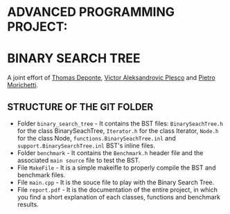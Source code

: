 # ADVANCED PROGRAMMING PROJECT: 
#     BINARY SEARCH TREE
A joint effort of [Thomas Deponte](https://github.com/freakontrol), [Victor Aleksandrovic Plesco](https://github.com/victorplesco) and [Pietro Morichetti](https://github.com/wilsonjefferson).

## STRUCTURE OF THE GIT FOLDER
- Folder `binary_search_tree` - It contains the BST files: `BinarySeachTree.h` for the class BinarySeachTree, `Iterator.h` for the class Iterator, `Node.h` for the class Node, `functions.BinarySeachTree.inl` and `support.BinarySearchTree.inl` BST's inline files.
- Folder `benchmark` - It contains the `Benchmark.h` header file and the associated `main source` file to test the BST.
- File `MakeFile` - It is a simple makeifle to properly compile the BST and benchmark files.
- File `main.cpp` - It is the souce file to play with the Binary Search Tree.
- File `report.pdf` - It is the documentation of the entire project, in which you find a short explanation of each classes, functions and benchmark results. 

